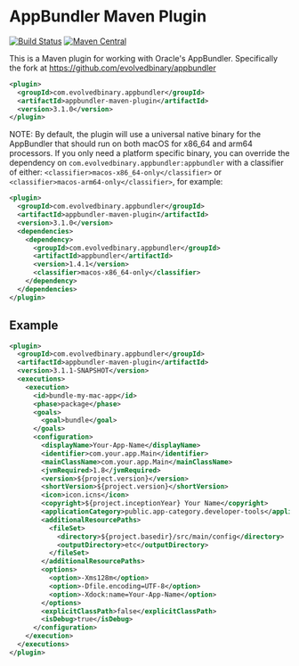# AppBundler Maven Plugin

[![Build Status](https://github.com/evolvedbinary/appbundler-maven-plugin/actions/workflows/ci.yml/badge.svg?branch=main)](https://github.com/evolvedbinary/appbundler-maven-plugin/actions/workflows/ci.yml)
[![Maven Central](https://maven-badges.herokuapp.com/maven-central/com.evolvedbinary.appbundler/appbundler-maven-plugin/badge.svg)](https://maven-badges.herokuapp.com/maven-central/com.evolvedbinary.appbundler/appbundler-maven-plugin)

This is a Maven plugin for working with Oracle's AppBundler. Specifically the fork at https://github.com/evolvedbinary/appbundler

```xml
<plugin>
  <groupId>com.evolvedbinary.appbundler</groupId>
  <artifactId>appbundler-maven-plugin</artifactId>
  <version>3.1.0</version>
</plugin>
```

NOTE: By default, the plugin will use a universal native binary for the AppBundler that should run on both macOS for x86_64 and arm64 processors.
If you only need a platform specific binary, you can override the dependency on `com.evolvedbinary.appbundler:appbundler` with a classifier of either: `<classifier>macos-x86_64-only</classifier>` or `<classifier>macos-arm64-only</classifier>`, for example:

```xml
<plugin>
  <groupId>com.evolvedbinary.appbundler</groupId>
  <artifactId>appbundler-maven-plugin</artifactId>
  <version>3.1.0</version>
  <dependencies>
    <dependency>
      <groupId>com.evolvedbinary.appbundler</groupId>
      <artifactId>appbundler</artifactId>
      <version>1.4.1</version>
      <classifier>macos-x86_64-only</classifier>
    </dependency>
  </dependencies>
</plugin>
```

## Example

```xml
<plugin>
  <groupId>com.evolvedbinary.appbundler</groupId>
  <artifactId>appbundler-maven-plugin</artifactId>
  <version>3.1.1-SNAPSHOT</version>
  <executions>
    <execution>
      <id>bundle-my-mac-app</id>
      <phase>package</phase>
      <goals>
        <goal>bundle</goal>
      </goals>
      <configuration>
        <displayName>Your-App-Name</displayName>
        <identifier>com.your.app.Main</identifier>
        <mainClassName>com.your.app.Main</mainClassName>
        <jvmRequired>1.8</jvmRequired>
        <version>${project.version}</version>
        <shortVersion>${project.version}</shortVersion>
        <icon>icon.icns</icon>
        <copyright>${project.inceptionYear} Your Name</copyright>
        <applicationCategory>public.app-category.developer-tools</applicationCategory>
        <additionalResourcePaths>
          <fileSet>
            <directory>${project.basedir}/src/main/config</directory>
            <outputDirectory>etc</outputDirectory>
          </fileSet>
        </additionalResourcePaths>
        <options>
          <option>-Xms128m</option>
          <option>-Dfile.encoding=UTF-8</option>
          <option>-Xdock:name=Your-App-Name</option>
        </options>
        <explicitClassPath>false</explicitClassPath>
        <isDebug>true</isDebug>
      </configuration>
    </execution>
  </executions>
</plugin>
```


